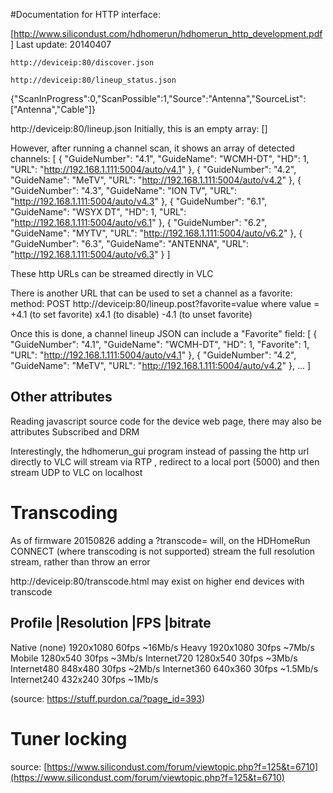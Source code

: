 #Documentation for HTTP interface:

[http://www.silicondust.com/hdhomerun/hdhomerun_http_development.pdf]
Last update: 20140407


`http://deviceip:80/discover.json`

`http://deviceip:80/lineup_status.json`

{"ScanInProgress":0,"ScanPossible":1,"Source":"Antenna","SourceList":["Antenna","Cable"]}


http://deviceip:80/lineup.json
Initially, this is an empty array:
[]

However, after running a channel scan, it shows an array of detected channels:
[
{
"GuideNumber": "4.1",
"GuideName": "WCMH-DT",
"HD": 1,
"URL": "http://192.168.1.111:5004/auto/v4.1"
},
{
"GuideNumber": "4.2",
"GuideName": "MeTV",
"URL": "http://192.168.1.111:5004/auto/v4.2"
},
{
"GuideNumber": "4.3",
"GuideName": "ION TV",
"URL": "http://192.168.1.111:5004/auto/v4.3"
},
{
"GuideNumber": "6.1",
"GuideName": "WSYX DT",
"HD": 1,
"URL": "http://192.168.1.111:5004/auto/v6.1"
},
{
"GuideNumber": "6.2",
"GuideName": "MYTV",
"URL": "http://192.168.1.111:5004/auto/v6.2"
},
{
"GuideNumber": "6.3",
"GuideName": "ANTENNA",
"URL": "http://192.168.1.111:5004/auto/v6.3"
}
]

These http URLs can be streamed directly in VLC

There is another URL that can be used to set a channel as a favorite:
method: POST
http://deviceip:80/lineup.post?favorite=value
where value = 
+4.1 (to set favorite)
x4.1 (to disable)
-4.1 (to unset favorite)


Once this is done, a channel lineup JSON can include a "Favorite" field:
[
{
"GuideNumber": "4.1",
"GuideName": "WCMH-DT",
"HD": 1,
"Favorite": 1,
"URL": "http://192.168.1.111:5004/auto/v4.1"
},
{
"GuideNumber": "4.2",
"GuideName": "MeTV",
"URL": "http://192.168.1.111:5004/auto/v4.2"
},
...
]


## Other attributes
Reading javascript source code for the device web page, there may also be attributes Subscribed and DRM



Interestingly, the hdhomerun_gui program instead of passing the http url directly to VLC will stream via RTP , redirect to a local port (5000) and then stream UDP to VLC on localhost

# Transcoding

As of firmware 20150826 adding a ?transcode= will, on the HDHomeRun CONNECT (where transcoding is not supported) stream the full resolution stream, rather than throw an error

http://deviceip:80/transcode.html may exist on higher end devices with transcode 

Profile           |Resolution |FPS     |bitrate
-----------------------------------------------
Native (none)      1920x1080   60fps    ~16Mb/s
Heavy              1920x1080   30fps    ~7Mb/s
Mobile             1280x540    30fps    ~3Mb/s
Internet720        1280x540    30fps    ~3Mb/s
Internet480        848x480     30fps    ~2Mb/s
Internet360        640x360     30fps    ~1.5Mb/s
Internet240        432x240     30fps    ~1Mb/s

(source: https://stuff.purdon.ca/?page_id=393)

# Tuner locking
source: [https://www.silicondust.com/forum/viewtopic.php?f=125&t=6710](https://www.silicondust.com/forum/viewtopic.php?f=125&t=6710)
